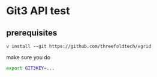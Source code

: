 # Git3 API test

## prerequisites

```
v install --git https://github.com/threefoldtech/vgrid
```

make sure you do 
```bash
export GIT3KEY=...
```
